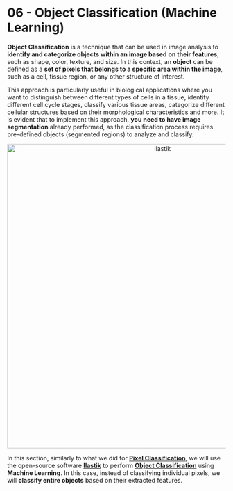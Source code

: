 # <strong>06</strong> - <i class="fa-solid fa-shapes"></i> Object Classification (Machine Learning)

**Object Classification** is a technique that can be used in image analysis to **identify and categorize objects within an image based on their features**, such as shape, color, texture, and size. In this context, an **object** can be defined as a **set of pixels that belongs to a specific area within the image**, such as a cell, tissue region, or any other structure of interest.

This approach is particularly useful in biological applications where you want to distinguish between different types of cells in a tissue, identify different cell cycle stages, classify various tissue areas, categorize different cellular structures based on their morphological characteristics and more. It is evident that to implement this approach, **you need to have image segmentation** already performed, as the classification process requires pre-defined objects (segmented regions) to analyze and classify.

<div align="center"> <img src="../../../_static/images/ilastik_obj_classification/8a.png" alt="Ilastik" width="700"> </div>

In this section, similarly to what we did for [**Pixel Classification**](../05_segmentation/machine_learning/machine_learning_with_ilastik.md), we will use the open-source software [**Ilastik**](https://www.ilastik.org) to perform [**Object Classification**](https://www.ilastik.org/documentation/objects/objects) using **Machine Learning**. In this case, instead of classifying individual pixels, we will **classify entire objects** based on their extracted features.
